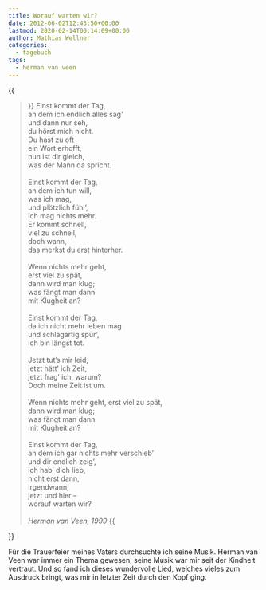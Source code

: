 ```yaml
---
title: Worauf warten wir?
date: 2012-06-02T12:43:50+00:00
lastmod: 2020-02-14T00:14:09+00:00
author: Mathias Wellner
categories:
  - tagebuch
tags:
  - herman van veen
---
```

{{<blockquote>}}
Einst kommt der Tag,<br>
an dem ich endlich alles sag&#8217;<br>
und dann nur seh,<br>
du hörst mich nicht.<br>
Du hast zu oft<br>
ein Wort erhofft,<br>
nun ist dir gleich,<br>
was der Mann da spricht.<br>
<br>
Einst kommt der Tag,<br>
an dem ich tun will,<br>
was ich mag,<br>
und plötzlich fühl&#8217;,<br>
ich mag nichts mehr.<br>
Er kommt schnell,<br>
viel zu schnell,<br>
doch wann,<br>
das merkst du erst hinterher.<br>
<br>
Wenn nichts mehr geht,<br>
erst viel zu spät,<br>
dann wird man klug;<br>
was fängt man dann<br>
mit Klugheit an?<br>
<br>
Einst kommt der Tag,<br>
da ich nicht mehr leben mag<br>
und schlagartig spür&#8217;,<br>
ich bin längst tot.<br>
<br>
Jetzt tut&#8217;s mir leid,<br>
jetzt hätt&#8217; ich Zeit,<br>
jetzt frag&#8217; ich, warum?<br>
Doch meine Zeit ist um.<br>
<br>
Wenn nichts mehr geht, erst viel zu spät,<br>
dann wird man klug;<br>
was fängt man dann<br>
mit Klugheit an?<br>
<br>
Einst kommt der Tag,<br>
an dem ich gar nichts mehr verschieb&#8217;<br>
und dir endlich zeig&#8217;,<br>
ich hab&#8217; dich lieb,<br>
nicht erst dann,<br>
irgendwann,<br>
jetzt und hier &#8211;<br>
worauf warten wir?<br>
<br>
<cite>Herman van Veen, 1999</cite>
{{</blockquote>}}

Für die Trauerfeier meines Vaters durchsuchte ich seine Musik. Herman van Veen war immer ein Thema gewesen, 
seine Musik war mir seit der Kindheit vertraut. Und so fand ich dieses wundervolle Lied, welches vieles zum 
Ausdruck bringt, was mir in letzter Zeit durch den Kopf ging.